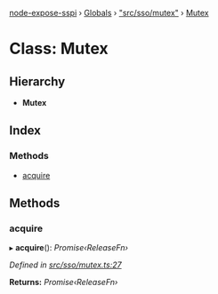 [node-expose-sspi](../README.md) › [Globals](../globals.md) › ["src/sso/mutex"](../modules/_src_sso_mutex_.md) › [Mutex](_src_sso_mutex_.mutex.md)

# Class: Mutex

## Hierarchy

* **Mutex**

## Index

### Methods

* [acquire](_src_sso_mutex_.mutex.md#acquire)

## Methods

###  acquire

▸ **acquire**(): *Promise‹ReleaseFn›*

*Defined in [src/sso/mutex.ts:27](https://github.com/jlguenego/node-expose-sspi/blob/3281b4b/src/sso/mutex.ts#L27)*

**Returns:** *Promise‹ReleaseFn›*
